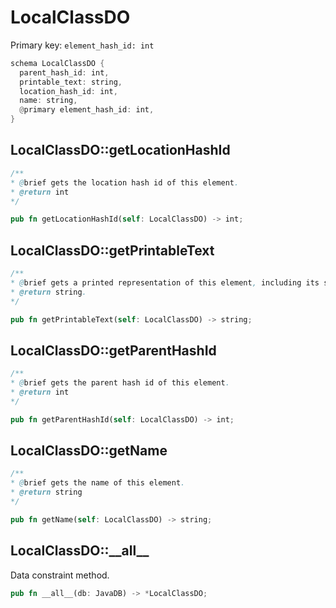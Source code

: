 # LocalClassDO

Primary key: `element_hash_id: int`

```rust
schema LocalClassDO {
  parent_hash_id: int,
  printable_text: string,
  location_hash_id: int,
  name: string,
  @primary element_hash_id: int,
}
```
## LocalClassDO::getLocationHashId

```java
/**
* @brief gets the location hash id of this element.
* @return int
*/
```
```rust
pub fn getLocationHashId(self: LocalClassDO) -> int;
```
## LocalClassDO::getPrintableText

```java
/**
* @brief gets a printed representation of this element, including its structure where applicable.
* @return string.
*/
```
```rust
pub fn getPrintableText(self: LocalClassDO) -> string;
```
## LocalClassDO::getParentHashId

```java
/**
* @brief gets the parent hash id of this element.
* @return int
*/
```
```rust
pub fn getParentHashId(self: LocalClassDO) -> int;
```
## LocalClassDO::getName

```java
/**
* @brief gets the name of this element.
* @return string
*/
```
```rust
pub fn getName(self: LocalClassDO) -> string;
```
## LocalClassDO::\_\_all\_\_

Data constraint method.

```rust
pub fn __all__(db: JavaDB) -> *LocalClassDO;
```
